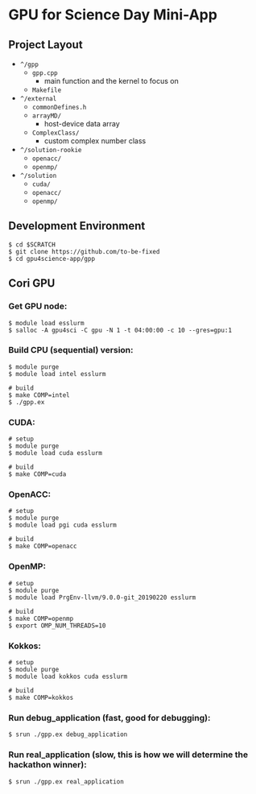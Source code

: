 # GPU for Science Day Mini-App

## Project Layout

- `^/gpp`
  - `gpp.cpp`
    - main function and the kernel to focus on
  - `Makefile`
- `^/external`
  - `commonDefines.h`
  - `arrayMD/`
    - host-device data array
  - `ComplexClass/`
    - custom complex number class
- `^/solution-rookie`
  - `openacc/`
  - `openmp/`
- `^/solution`
  - `cuda/`
  - `openacc/`
  - `openmp/`

## Development Environment

```shell
$ cd $SCRATCH
$ git clone https://github.com/to-be-fixed
$ cd gpu4science-app/gpp
```

## Cori GPU

### Get GPU node:
```shell
$ module load esslurm
$ salloc -A gpu4sci -C gpu -N 1 -t 04:00:00 -c 10 --gres=gpu:1
```

### Build CPU (sequential) version:
```shell
$ module purge
$ module load intel esslurm

# build
$ make COMP=intel
$ ./gpp.ex
```

### CUDA:
```shell
# setup
$ module purge
$ module load cuda esslurm

# build
$ make COMP=cuda
```

### OpenACC:
```shell
# setup
$ module purge
$ module load pgi cuda esslurm

# build
$ make COMP=openacc
```

### OpenMP:
```shell
# setup
$ module purge
$ module load PrgEnv-llvm/9.0.0-git_20190220 esslurm

# build
$ make COMP=openmp
$ export OMP_NUM_THREADS=10
```

### Kokkos:
```shell
# setup
$ module purge
$ module load kokkos cuda esslurm

# build
$ make COMP=kokkos
```

### Run debug_application (fast, good for debugging):
```shell
$ srun ./gpp.ex debug_application
```

### Run real_application (slow, this is how we will determine the hackathon winner):
```shell
$ srun ./gpp.ex real_application
```
